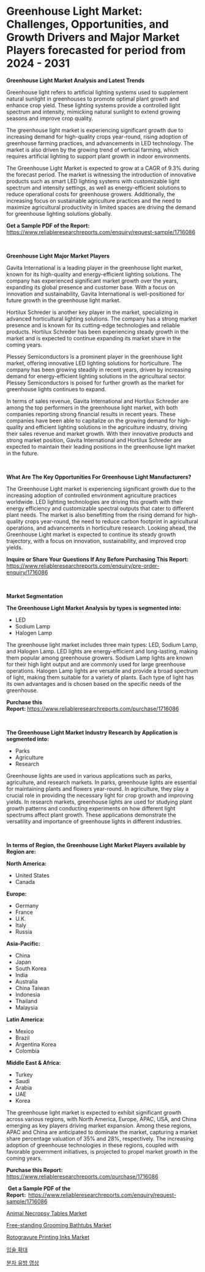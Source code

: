 <p><h1>Greenhouse Light Market: Challenges, Opportunities, and Growth Drivers and Major Market Players forecasted for period from 2024 - 2031</h1></p><p><strong>Greenhouse Light Market Analysis and Latest Trends</strong></p>
<p><p>Greenhouse light refers to artificial lighting systems used to supplement natural sunlight in greenhouses to promote optimal plant growth and enhance crop yield. These lighting systems provide a controlled light spectrum and intensity, mimicking natural sunlight to extend growing seasons and improve crop quality.</p><p>The greenhouse light market is experiencing significant growth due to increasing demand for high-quality crops year-round, rising adoption of greenhouse farming practices, and advancements in LED technology. The market is also driven by the growing trend of vertical farming, which requires artificial lighting to support plant growth in indoor environments.</p><p>The Greenhouse Light Market is expected to grow at a CAGR of 9.3% during the forecast period. The market is witnessing the introduction of innovative products such as smart LED lighting systems with customizable light spectrum and intensity settings, as well as energy-efficient solutions to reduce operational costs for greenhouse growers. Additionally, the increasing focus on sustainable agriculture practices and the need to maximize agricultural productivity in limited spaces are driving the demand for greenhouse lighting solutions globally.</p></p>
<p><strong>Get a Sample PDF of the Report:&nbsp;</strong> <a href="https://www.reliableresearchreports.com/enquiry/request-sample/1716086">https://www.reliableresearchreports.com/enquiry/request-sample/1716086</a></p>
<p>&nbsp;</p>
<p><strong>Greenhouse Light Major Market Players</strong></p>
<p><p>Gavita International is a leading player in the greenhouse light market, known for its high-quality and energy-efficient lighting solutions. The company has experienced significant market growth over the years, expanding its global presence and customer base. With a focus on innovation and sustainability, Gavita International is well-positioned for future growth in the greenhouse light market.</p><p>Hortilux Schreder is another key player in the market, specializing in advanced horticultural lighting solutions. The company has a strong market presence and is known for its cutting-edge technologies and reliable products. Hortilux Schreder has been experiencing steady growth in the market and is expected to continue expanding its market share in the coming years.</p><p>Plessey Semiconductors is a prominent player in the greenhouse light market, offering innovative LED lighting solutions for horticulture. The company has been growing steadily in recent years, driven by increasing demand for energy-efficient lighting solutions in the agricultural sector. Plessey Semiconductors is poised for further growth as the market for greenhouse lights continues to expand.</p><p>In terms of sales revenue, Gavita International and Hortilux Schreder are among the top performers in the greenhouse light market, with both companies reporting strong financial results in recent years. These companies have been able to capitalize on the growing demand for high-quality and efficient lighting solutions in the agriculture industry, driving their sales revenue and market growth. With their innovative products and strong market position, Gavita International and Hortilux Schreder are expected to maintain their leading positions in the greenhouse light market in the future.</p></p>
<p>&nbsp;</p>
<p><strong>What Are The Key Opportunities For Greenhouse Light Manufacturers?</strong></p>
<p><p>The Greenhouse Light market is experiencing significant growth due to the increasing adoption of controlled environment agriculture practices worldwide. LED lighting technologies are driving this growth with their energy efficiency and customizable spectral outputs that cater to different plant needs. The market is also benefitting from the rising demand for high-quality crops year-round, the need to reduce carbon footprint in agricultural operations, and advancements in horticulture research. Looking ahead, the Greenhouse Light market is expected to continue its steady growth trajectory, with a focus on innovation, sustainability, and improved crop yields.</p></p>
<p><strong>Inquire or Share Your Questions If Any Before Purchasing This Report:</strong> <a href="https://www.reliableresearchreports.com/enquiry/pre-order-enquiry/1716086">https://www.reliableresearchreports.com/enquiry/pre-order-enquiry/1716086</a></p>
<p>&nbsp;</p>
<p><strong>Market Segmentation</strong></p>
<p><strong>The Greenhouse Light Market Analysis by types is segmented into:</strong></p>
<p><ul><li>LED</li><li>Sodium Lamp</li><li>Halogen Lamp</li></ul></p>
<p><p>The greenhouse light market includes three main types: LED, Sodium Lamp, and Halogen Lamp. LED lights are energy-efficient and long-lasting, making them popular among greenhouse growers. Sodium Lamp lights are known for their high light output and are commonly used for large greenhouse operations. Halogen Lamp lights are versatile and provide a broad spectrum of light, making them suitable for a variety of plants. Each type of light has its own advantages and is chosen based on the specific needs of the greenhouse.</p></p>
<p><strong>Purchase this Report:&nbsp;</strong><a href="https://www.reliableresearchreports.com/purchase/1716086">https://www.reliableresearchreports.com/purchase/1716086</a></p>
<p>&nbsp;</p>
<p><strong>The Greenhouse Light Market Industry Research by Application is segmented into:</strong></p>
<p><ul><li>Parks</li><li>Agriculture</li><li>Research</li></ul></p>
<p><p>Greenhouse lights are used in various applications such as parks, agriculture, and research markets. In parks, greenhouse lights are essential for maintaining plants and flowers year-round. In agriculture, they play a crucial role in providing the necessary light for crop growth and improving yields. In research markets, greenhouse lights are used for studying plant growth patterns and conducting experiments on how different light spectrums affect plant growth. These applications demonstrate the versatility and importance of greenhouse lights in different industries.</p></p>
<p>&nbsp;</p>
<p><strong>In terms of Region, the Greenhouse Light Market Players available by Region are:</strong></p>
<p>
    <p> <strong> North America: </strong>
        <ul>
            <li>United States</li>
            <li>Canada</li>
        </ul>
        </p> 
    <p> <strong> Europe: </strong>
        <ul>
            <li>Germany</li>
            <li>France</li>
            <li>U.K.</li>
            <li>Italy</li>
            <li>Russia</li>
        </ul>
        </p> 
    <p> <strong> Asia-Pacific: </strong>
        <ul>
            <li>China</li>
            <li>Japan</li>
            <li>South Korea</li>
            <li>India</li>
            <li>Australia</li>
            <li>China Taiwan</li>
            <li>Indonesia</li>
            <li>Thailand</li>
            <li>Malaysia</li>
        </ul>
        </p> 
    <p> <strong> Latin America: </strong>
        <ul>
            <li>Mexico</li>
            <li>Brazil</li>
            <li>Argentina Korea</li>
            <li>Colombia</li>
        </ul>
        </p> 
    <p> <strong> Middle East & Africa: </strong>
        <ul>
            <li>Turkey</li>
            <li>Saudi</li>
            <li>Arabia</li>
            <li>UAE</li>
            <li>Korea</li>
        </ul>
    </p>
    </p>
<p><p>The greenhouse light market is expected to exhibit significant growth across various regions, with North America, Europe, APAC, USA, and China emerging as key players driving market expansion. Among these regions, APAC and China are anticipated to dominate the market, capturing a market share percentage valuation of 35% and 28%, respectively. The increasing adoption of greenhouse technologies in these regions, coupled with favorable government initiatives, is projected to propel market growth in the coming years.</p></p>
<p><strong>Purchase this Report: </strong><a href="https://www.reliableresearchreports.com/purchase/1716086">https://www.reliableresearchreports.com/purchase/1716086</a></p>
<p>&nbsp;<strong>Get a Sample PDF of the Report:&nbsp;&nbsp;</strong><a href="https://www.reliableresearchreports.com/enquiry/request-sample/1716086">https://www.reliableresearchreports.com/enquiry/request-sample/1716086</a></p>
<p><strong></strong></p>
<p><p><a href="https://five-trouble-98a.notion.site/Animal-Necropsy-Tables-Market-Size-Share-Trends-Analysis-Report-By-Material-By-Type-By-End-user-9e9f85d4f2d54cf9a6867922b3f5de6b">Animal Necropsy Tables Market</a></p><p><a href="https://fuschia-pecorino-a6d.notion.site/Insights-into-Free-standing-Grooming-Bathtubs-Market-Size-Analysing-Market-Share-Trends-and-Growt-f4337f19847c4424ac24ce12da9e476c">Free-standing Grooming Bathtubs Market</a></p><p><a href="https://view.publitas.com/reportprime-1/rotogravure-printing-inks-market-size-focuses-on-market-dynamics-in-depth-analysis-and-future-projections-of-its-market-forecasted-for-period-from-2024-to-2031/">Rotogravure Printing Inks Market</a></p><p><a href="https://github.com/plelbej847484502/Market-Research-Report-List-1/blob/main/5850256183510.md">입술 확대</a></p><p><a href="https://medium.com/@juansmith1961/%EB%B6%84%EC%9E%90-%EC%9C%A0%EB%B0%A9-%EC%A1%B0%EC%98%81%EC%88%A0-%EC%8B%9C%EC%9E%A5-%EB%B6%84%EC%84%9D-%EB%B0%8F-2024%EB%85%84%EB%B6%80%ED%84%B0-2031%EB%85%84%EA%B9%8C%EC%A7%80-%EC%98%88%EC%83%81%EB%90%9C-%EA%B7%9C%EB%AA%A8%EC%97%90-%EB%8C%80%ED%95%9C-%EC%98%88%EC%B8%A1-5aa61db7adff">분자 유방 영상</a></p></p>